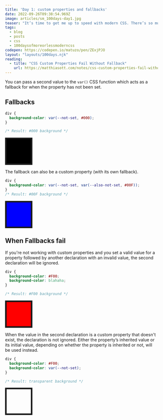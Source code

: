 ```yaml
---
title: 'Day 1: custom properties and fallbacks'
date: 2022-09-26T09:38:54.969Z
image: articles/sm_100days-day1.jpg
teaser: "It’s time to get me up to speed with modern CSS. There’s so much new in CSS that I know too little about. To change that I’ve started [#100DaysOfMoreOrLessModernCSS](/blog/2022/100-days-of-more-or-less-modern-css/). Why more or less modern CSS? Because some topics will be about cutting-edge features, while other stuff has been around for quite a while already, but I just have little to no experience with it."
tags:
  - blog
  - posts
  - css
  - 100daysofmoreorlessmoderncss
codepen: https://codepen.io/matuzo/pen/ZExjPJO
layout: "layouts/100days.njk"
reading:
  - title: "CSS Custom Properties Fail Without Fallback"
    url: https://matthiasott.com/notes/css-custom-properties-fail-without-fallback
---
```

You can pass a second value to the `var()` CSS function which acts as a fallback for when the property has not been set.

## Fallbacks

<style>
.demo {
  width: 5rem;
  height: 5rem;
  border: 5px solid;
}

.one {
  background-color: var(--not-set, #000);
}


.two {
  background-color: var(--not-set, var(--also-not-set, #00F));
}

.three {
  background-color: #F00;
  background-color: blahaha;
}

.four {
  background-color: #F00;
  background-color: var(--not-set);
}
</style>

```css
div {
  background-color: var(--not-set, #000);
}

/* Result: #000 background */
```

<div class="demo one"></div>

The fallback can also be a custom property (with its own fallback).

```css
div {
  background-color: var(--not-set, var(--also-not-set, #00F));
}
/* Result: #00F background */
```

<div class="demo two"></div>

## When Fallbacks fail

If you're not working with custom properties and you set a valid value for a property followed by another declaration with an invalid value, the second declaration will be ignored.

```css
div {
  background-color: #F00;
  background-color: blahaha;
}

/* Result: #F00 background */
```

<div class="demo three"></div>


When the value in the second declaration is a custom property that doesn't exist, the declaration is not ignored. Either the property’s inherited value or its initial value, depending on whether the property is inherited or not, will be used instead.

```css
div {
  background-color: #F00;
  background-color: var(--not-set);
}

/* Result: transparent background */
```
<div class="demo four"></div>
